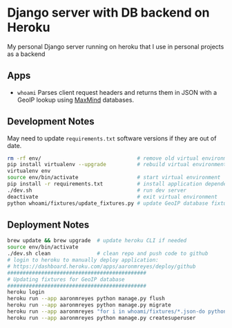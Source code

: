 # Django server with DB backend on Heroku

My personal Django server running on heroku that I use in personal projects as a backend

## Apps

- `whoami` Parses client request headers and returns them in JSON with a GeoIP lookup using [MaxMind](https://dev.maxmind.com/geoip/geoip2/geolite2/) databases.

## Development Notes

May need to update `requirements.txt` software versions if they are out of date.

```bash
rm -rf env/                               # remove old virtual environment
pip install virtualenv --upgrade          # rebuild virtual environment
virtualenv env
source env/bin/activate                   # start virtual environment
pip install -r requirements.txt           # install application dependencies
./dev.sh                                  # run dev server
deactivate                                # exit virtual environment
python whoami/fixtures/update_fixtures.py # update GeoIP database fixtures
```

## Deployment Notes

```bash
brew update && brew upgrade  # update heroku CLI if needed
source env/bin/activate
./dev.sh clean               # clean repo and push code to github
# login to heroku to manually deploy application:
# https://dashboard.heroku.com/apps/aaronmreyes/deploy/github
#############################################
# Updating fixtures for GeoIP database
#############################################
heroku login
heroku run --app aaronmreyes python manage.py flush
heroku run --app aaronmreyes python manage.py migrate
heroku run --app aaronmreyes "for i in whoami/fixtures/*.json-do python manage.py loaddata \$i; done"
heroku run --app aaronmreyes python manage.py createsuperuser
```